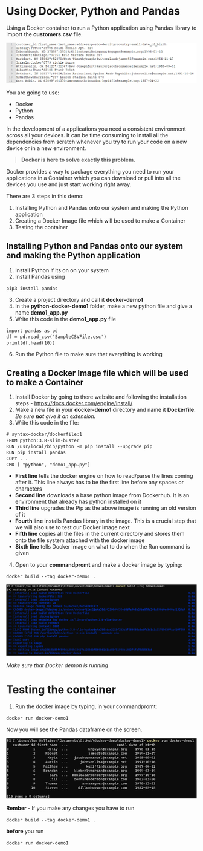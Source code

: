 # Using Docker, Python and Pandas
Using a Docker container to run a Python application using Pandas library to import the **customers.csv** file. 

![customeres_csv](customers_csv.jpg)

You are going to use:

- Docker
- Python
- Pandas

In the development of a applications you need a consistent environment across all your devices.
It can be time consuming to install all the dependencies from scratch whenever you try to run your code on a new device or in a new environment.

> **Docker is here to solve exactly this problem.**

Docker provides a way to package everything you need to run your applications in a Container which you can download or pull into all the devices you use and just start working right away.

There are 3 steps in this demo:

1. Installing Python and Pandas onto our system and making the Python application
2. Creating a Docker Image file which will be used to make a Container
3. Testing the container

## Installing Python and Pandas onto our system and making the Python application

1. Install Python if its on on your system
2. Install Pandas using

```
pip3 install pandas
```

3. Create a project directory and call it **docker-demo1**
4. In the **python-docker-demo1** folder, make a new python file and give a name **demo1_app.py**
5. Write this code in the **demo1_app.py** file

```
import pandas as pd
df = pd.read_csv('SampleCSVFile.csc')
print(df.head(10))
```
    
6. Run the Python file to make sure that everything is working

## Creating a Docker Image file which will be used to make a Container

1. Install Docker by going to there website and following the installation steps - https://docs.docker.com/engine/install/
2. Make a new file in your **docker-demo1** directory and name it **Dockerfile**. *Be sure **not** give it an extension.*
3. Write this code in the file:

```
# syntax=docker/dockerfile:1
FROM python:3.8-slim-buster
RUN /usr/local/bin/python -m pip install --upgrade pip
RUN pip install pandas
COPY . .
CMD [ "python", "demo1_app.py"]
```

- **First line** tells the docker engine on how to read/parse the lines coming after it. This line always has to be the first line before any spaces or characters
- **Second line** downloads a base python image from Dockerhub. It is an environment that already has python installed on it
- **Third line** upgrades the Pip as the above image is running an old version of it
- **Fourth line** installs Pandas library in the image. This is a crucial step that we will also use to test our Docker image next
- **Fifth line** copies all the files in the current directory and stores them onto the file system attached with the docker image
- **Sixth line** tells Docker image on what to do when the Run command is given

4. Open to your **commandpromt** and make a docker image by typing:

```
docker build --tag docker-demo1 .
```

![docker_build](docker_build.jpg)

*Make sure that Docker demon is running*

# Testing the container

1. Run the docker image by typing, in your commandpromt:

```
docker run docker-demo1
```

Now you will see the Pandas dataframe on the screen.

![docker_run](docker_run.jpg)

**Rember** - If you make any changes you have to run

```
docker build --tag docker-demo1 .
```
**before** you run 

```
docker run docker-demo1
```
